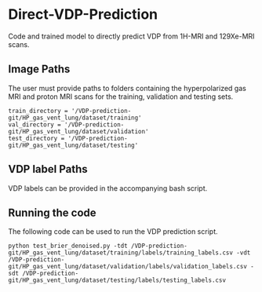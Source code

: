 # Direct-VDP-Prediction

Code and trained model to directly predict VDP from 1H-MRI and 129Xe-MRI scans.

## Image Paths

The user must provide paths to folders containing the hyperpolarized gas MRI and proton MRI scans for the training, validation and testing sets.

```
train_directory = '/VDP-prediction-git/HP_gas_vent_lung/dataset/training'
val_directory = '/VDP-prediction-git/HP_gas_vent_lung/dataset/validation'
test_directory = '/VDP-prediction-git/HP_gas_vent_lung/dataset/testing'
```

## VDP label Paths

VDP labels can be provided in the accompanying bash script.

## Running the code

The following code can be used to run the VDP prediction script.

```
python test_brier_denoised.py -tdt /VDP-prediction-git/HP_gas_vent_lung/dataset/training/labels/training_labels.csv -vdt /VDP-prediction-git/HP_gas_vent_lung/dataset/validation/labels/validation_labels.csv -sdt /VDP-prediction-git/HP_gas_vent_lung/dataset/testing/labels/testing_labels.csv
```

